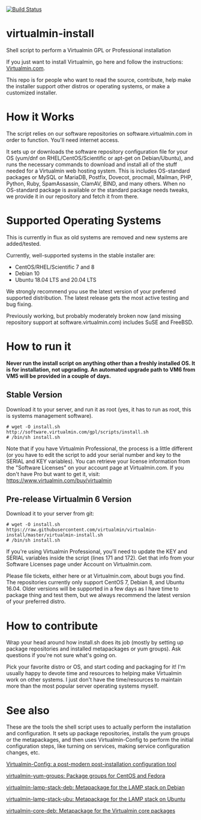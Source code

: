 [![Build Status](https://travis-ci.com/virtualmin/virtualmin-install.svg?branch=master)](https://travis-ci.org/virtualmin/virtualmin-install)

# virtualmin-install
Shell script to perform a Virtualmin GPL or Professional installation

If you just want to install Virtualmin, go here and follow the instructions: [Virtualmin.com](https://www.virtualmin.com/download).

This repo is for people who want to read the source, contribute, help make the installer support other distros or operating systems, or make a customized installer.

# How it Works
The script relies on our software repositories on software.virtualmin.com in order to function. You'll need internet access.

It sets up or downloads the software repository configuration file for your OS (yum/dnf on RHEL/CentOS/Scientific or 
apt-get on Debian/Ubuntu), and runs the necessary commands to download and install all of the stuff needed for a
Virtualmin web hosting system. This is includes OS-standard packages or MySQL or MariaDB, Postfix, Dovecot, procmail,
Mailman, PHP, Python, Ruby, SpamAssassin, ClamAV, BIND, and many others. When no OS-standard package is available or
the standard package needs tweaks, we provide it in our repository and fetch it from there.

# Supported Operating Systems
This is currently in flux as old systems are removed and new systems are added/tested.

Currently, well-supported systems in the stable installer are:

  - CentOS/RHEL/Scientific 7 and 8
  - Debian 10
  - Ubuntu 18.04 LTS and 20.04 LTS
  
We strongly recommend you use the latest version of your preferred supported distribution. The latest release gets the most active testing and bug fixing.

Previously working, but probably moderately broken now (and missing repository support at software.virtualmin.com) includes SuSE and FreeBSD.

# How to run it

**Never run the install script on anything other than a freshly installed OS. It is for installation, not upgrading. An automated upgrade path to VM6 from VM5 will be provided in a couple of days.**

## Stable Version

Download it to your server, and run it as root (yes, it has to run as root, this is systems management software).

    # wget -O install.sh http://software.virtualmin.com/gpl/scripts/install.sh
    # /bin/sh install.sh

Note that if you have Virtualmin Professional, the process is a little different (or you have to edit the script to add your serial number and key to the SERIAL and KEY variables). You can retrieve your license information from the 
"Software Licenses" on your account page at Virtualmin.com. If you don't have Pro but want to get it, visit:
https://www.virtualmin.com/buy/virtualmin

## Pre-release Virtualmin 6 Version

Download it to your server from git:

    # wget -O install.sh https://raw.githubusercontent.com/virtualmin/virtualmin-install/master/virtualmin-install.sh
    # /bin/sh install.sh
    
If you're using Virtualmin Professional, you'll need to update the KEY and SERIAL variables inside the script (lines 171 and 172). Get that info from your Software Licenses page under Account on Virtualmin.com.

Please file tickets, either here or at Virtualmin.com, about bugs you find. The repositories currently only support CentOS 7, Debian 8, and Ubuntu 16.04. Older versions will be supported in a few days as I have time to package thing and test them, but we always recommend the latest version of your preferred distro.

# How to contribute

Wrap your head around how install.sh does its job (mostly by setting up package repositories and installed metapackages or yum groups). Ask questions if you're not sure what's going on.

Pick your favorite distro or OS, and start coding and packaging for it! I'm usually happy to devote time and resources 
to helping make Virtualmin work on other systems. I just don't have the time/resources to maintain more than the 
most popular server operating systems myself.

# See also

These are the tools the shell script uses to actually perform the installation and configuration. It sets up package repositories, installs the yum groups or the metapackages, and then uses Virtualmin-Config to perform the initial configuration steps, like turning on services, making service configuration changes, etc.

[Virtualmin-Config: a post-modern post-installation configuration tool](https://github.com/virtualmin/Virtualmin-Config)

[virtualmin-yum-groups: Package groups for CentOS and Fedora](https://github.com/virtualmin/virtualmin-yum-groups)

[virtualmin-lamp-stack-deb: Metapackage for the LAMP stack on Debian](https://github.com/virtualmin/virtualmin-lamp-stack-deb)

[virtualmin-lamp-stack-ubu: Metapackage for the LAMP stack on Ubuntu](https://github.com/virtualmin/virtualmin-lamp-stack-ubu)

[virtualmin-core-deb: Metapackage for the Virtualmin core packages](https://github.com/virtualmin/virtualmin-core-deb)
